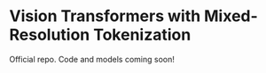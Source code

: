 # Vision Transformers with Mixed-Resolution Tokenization
Official repo. Code and models coming soon!
